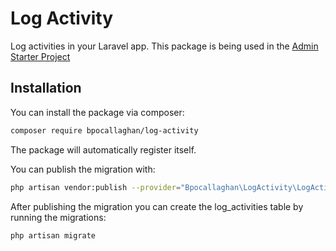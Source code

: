 # Log Activity

Log activities in your Laravel app.
This package is being used in the [Admin Starter Project](https://github.com/bpocallaghan/laravel-admin-starter)

## Installation
You can install the package via composer:

```bash
composer require bpocallaghan/log-activity
```

The package will automatically register itself.

You can publish the migration with:

```bash
php artisan vendor:publish --provider="Bpocallaghan\LogActivity\LogActivityServiceProvider" --tag="migrations"
```

After publishing the migration you can create the log_activities table by running the migrations:

```bash
php artisan migrate
```
